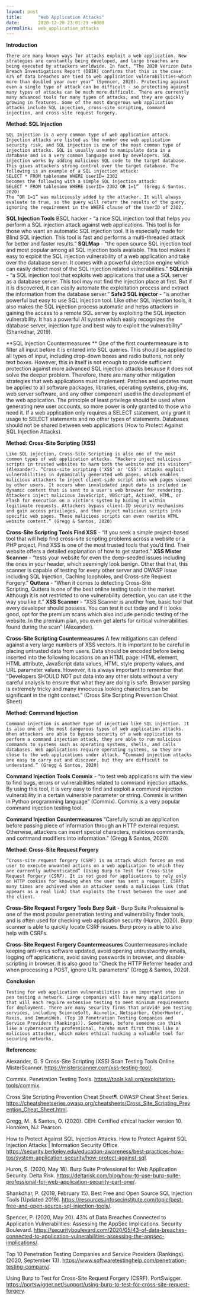 ```yaml
---
layout: post
title:      "Web Application Attacks"
date:       2020-12-20 23:01:29 +0000
permalink:  web_application_attacks
---
```



**Introduction**

	There are many known ways for attacks exploit a web application. New strategies are constantly being developed, and large breaches are being executed by attackers worldwide. In fact, “The 2020 Verizon Data Breach Investigations Report (DBIR) confirms that this is the case: 43% of data breaches are tied to web application vulnerabilities—which more than doubled year over year” (Spencer, 2020). Protecting against even a single type of attack can be difficult - so protecting against many types of attacks can be much more difficult. There are currently many advanced tools for many types of attacks, and they are quickly growing in features. Some of the most dangerous web application attacks include SQL injection, cross-site scripting, command injection, and cross-site request forgery. 
	
**Method: SQL Injection**

	SQL Injection is a very common type of web application attack. Injection attacks are listed as the number one web application security risk, and SQL injection is one of the most common type of injection attacks. SQL is usually used to manipulate data in a database and is a very common language used by developers. SQL injection works by adding malicious SQL code to the target database. This gives attackers strong control over the target database. The following is an example of a SQL injection attack:
	SELECT * FROM tablename WHERE UserID= 2302
	becomes the following with a simple SQL injection attack:
	SELECT * FROM tablename WHERE UserID= 2302 OR 1=1”  (Gregg & Santos, 2020)
	The “OR 1=1” was maliciously added by the attacker. It will always evaluate to true, so the query will return the results of the query, ignoring the requirement in the WHERE clause of the UserID of 2302.
	
**SQL Injection Tools**
BSQL hacker - “a nice SQL injection tool that helps you perform a SQL injection attack against web applications. This tool is for those who want an automatic SQL injection tool. It is especially made for Blind SQL injection. This tool is fast and performs a multi-threaded attack for better and faster results.”
**SQLMap** - “the open source SQL injection tool and most popular among all SQL injection tools available. This tool makes it easy to exploit the SQL injection vulnerability of a web application and take over the database server. It comes with a powerful detection engine which can easily detect most of the SQL injection related vulnerabilities.”
**SQLninja** - “a SQL injection tool that exploits web applications that use a SQL server as a database server. This tool may not find the injection place at first. But if it is discovered, it can easily automate the exploitation process and extract the information from the database server.”
**Safe3 SQL injector** - “is another powerful but easy to use SQL injection tool. Like other SQL injection tools, it also makes the SQL injection process automatic and helps attackers in gaining the access to a remote SQL server by exploiting the SQL injection vulnerability. It has a powerful AI system which easily recognizes the database server, injection type and best way to exploit the vulnerability” (Shankdhar, 2019).

**SQL Injection Countermeasures **
	One of the first countermeasure is to filter all input before it is entered into SQL queries. This should be applied to all types of input, including drop-down boxes and radio buttons, not only text boxes. However, this in itself is not enough to provide sufficient protection against more advanced SQL injection attacks because it does not solve the deeper problem. Therefore, there are many other mitigation strategies that web applications must implement.
	Patches and updates must be applied to all software packages, libraries, operating systems, plug-ins, web server software, and any other component used in the development of the web application. The principle of least privilege should be used when generating new user accounts, so more power is only granted to those who need it. If a web application only requires a SELECT statement, only grant it usage to SELECT statements and no other types of statements. Databases should not be shared between web applications (How to Protect Against SQL Injection Attacks).
	
**Method: Cross-Site Scripting (XSS)**

	Like SQL injection, Cross-Site Scripting is also one of the most common types of web application attacks. “Hackers inject malicious scripts in trusted websites to harm both the website and its visitors” (Alexander). “Cross-site scripting ('XSS' or 'CSS') attacks exploit vulnerabilities in dynamically generated web pages, which enables malicious attackers to inject client-side script into web pages viewed by other users. It occurs when invalidated input data is included in dynamic content that is sent to a user's web browser for rendering. Attackers inject malicious JavaScript, VBScript, ActiveX, HTML, or Flash for execution on a victim's system by hiding it within legitimate requests. Attackers bypass client-ID security mechanisms and gain access privileges, and then inject malicious scripts into specific web pages. These malicious scripts can even rewrite HTML website content.” (Gregg & Santos, 2020)
	
**Cross-Site Scripting  Tools** 
**Find XSS** - “If you seek a simple project-based tool that will help find cross-site scripting problems across a website or a PHP project, Find XSS is one of the most trusted tools that you’d find. Their website offers a detailed explanation of how to get started.”
**XSS Mister Scanner** - “tests your website for even the deep-seeded issues including the ones in your header, which seemingly look benign. Other that that, this scanner is capable of testing for every other server and OWASP issue including SQL Injection, Caching loopholes, and Cross-site Request Forgery.”
**Quttera** - “When it comes to detecting Cross-Site Scripting, Quttera is one of the best online testing tools in the market. Although it is not restricted to one vulnerability detection, you can use it the way you like it.”
**XSS Scanner** - “XSS Scanner is another free, basic tool that every developer should possess. You can test it out today and if it looks good, opt for the premium scans which also include periodic testing of the website. In the premium plan, you even get alerts for critical vulnerabilities found during the scan” (Alexander).

**Cross-Site Scripting Countermeasures**
	A few mitigations can defend against a very large numbers of XSS vectors. It is important to be careful in placing untrusted data from users. Data should be encoded before being inserted into the following locations on an HTML page: HTML element, HTML attribute, JavaScript data values, HTML style property values, and URL parameter values. However, it is always important to remember that “Developers SHOULD NOT put data into any other slots without a very careful analysis to ensure that what they are doing is safe. Browser parsing is extremely tricky and many innocuous looking characters can be significant in the right context.” (Cross Site Scripting Prevention Cheat Sheet)
	
**Method: Command Injection**

	Command injection is another type of injection like SQL injection. It is also one of the most dangerous types of web application attacks. When attackers are able to bypass security of a web application to perform a command injection attack, they are able to run malicious commands to systems such as operating systems, shells, and calls databases. Web applications require operating systems, so they are close to the web applications under attack. “Command injection attacks are easy to carry out and discover, but they are difficult to understand.” (Gregg & Santos, 2020)
	
**Command Injection Tools** 
**Commix** - “to test web applications with the view to find bugs, errors or vulnerabilities related to command injection attacks. By using this tool, it is very easy to find and exploit a command injection vulnerability in a certain vulnerable parameter or string. Commix is written in Python programming language” (Commix). Commix is a very popular command injection testing tool.

**Command Injection Countermeasures**
	“Carefully scrub an application before passing piece of information through an HTTP external request. Otherwise, attackers can insert special characters, malicious commands, and command modifiers into information.” (Gregg & Santos, 2020)
	
**Method: Cross-Site Request Forgery**

	“Cross-site request forgery (CSRF) is an attack which forces an end user to execute unwanted actions on a web application to which they are currently authenticated” (Using Burp to Test for Cross-Site Request Forgery (CSRF). It is not good for applications to rely only on HTTP cookies for knowing when the user has sent a request. CSRFs many times are achieved when an attacker sends a malicious link (that appears as a real link) that exploits the trust between the user and the client.
	
**Cross-Site Request Forgery Tools** 
**Burp Suit** - Burp Suite Professional is one of the most popular penetration testing and vulnerability finder tools, and is often used for checking web application security (Huron, 2020). Burp scanner is able to quickly locate CSRF issues. Burp proxy is able to also help with CSRFs. 

**Cross-Site Request Forgery Countermeasures**
	Countermeasures include keeping anti-virus software updated, avoid opening untrustworthy emails, logging off applications, avoid saving passwords in browser, and disable scripting in browser. It is also good to “Check the HTTP Referrer header and when processing a POST, ignore URL parameters” (Gregg & Santos, 2020).
	
**Conclusion**

	Testing for web application vulnerabilities is an important step in pen testing a network. Large companies will have many applications that will each require extensive testing to meet minimum requirements for deployment. There are many security firms that provide pen testing services, including ScienceSoft, Acunetix, Netsparker, CyberHunter, Raxis, and ImmuniWeb. (Top 10 Penetration Testing Companies and Service Providers (Rankings)). Sometimes, before someone can think like a cybersecurity professional, he/she must first think like a malicious attacker, which makes ethical hacking a valuable tool for securing networks.

**References:**

Alexander, G. 9 Cross-Site Scripting (XSS) Scan Testing Tools Online. MisterScanner. https://misterscanner.com/xss-testing-tool/. 

Commix. Penetration Testing Tools. https://tools.kali.org/exploitation-tools/commix. 

Cross Site Scripting Prevention Cheat Sheet¶. OWASP Cheat Sheet Series. https://cheatsheetseries.owasp.org/cheatsheets/Cross_Site_Scripting_Prevention_Cheat_Sheet.html. 

Gregg, M., & Santos, O. (2020). CEH: Certified ethical hacker version 10. Honoken, NJ: Pearson.

How to Protect Against SQL Injection Attacks. How to Protect Against SQL Injection Attacks | Information Security Office. https://security.berkeley.edu/education-awareness/best-practices-how-tos/system-application-security/how-protect-against-sql.

Huron, S. (2020, May 18). Burp Suite Professional for Web Application Security. Delta Risk. https://deltarisk.com/blog/how-to-use-burp-suite-professional-for-web-application-security-part-one/. 

Shankdhar, P. (2019, February 15). Best Free and Open Source SQL Injection Tools [Updated 2019]. https://resources.infosecinstitute.com/topic/best-free-and-open-source-sql-injection-tools/. 

Spencer, P. (2020, May 20). 43% of Data Breaches Connected to Application Vulnerabilities: Assessing the AppSec Implications. Security Boulevard. https://securityboulevard.com/2020/05/43-of-data-breaches-connected-to-application-vulnerabilities-assessing-the-appsec-implications/. 

Top 10 Penetration Testing Companies and Service Providers (Rankings). (2020, September 13). https://www.softwaretestinghelp.com/penetration-testing-company/. 

Using Burp to Test for Cross-Site Request Forgery (CSRF). PortSwigger. https://portswigger.net/support/using-burp-to-test-for-cross-site-request-forgery. 
